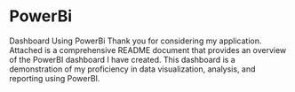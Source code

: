 # PowerBi
Dashboard Using PowerBi
Thank you for considering my application. Attached is a comprehensive README document that provides an overview of the PowerBI dashboard I have created. This dashboard is a demonstration of my proficiency in data visualization, analysis, and reporting using PowerBI.
